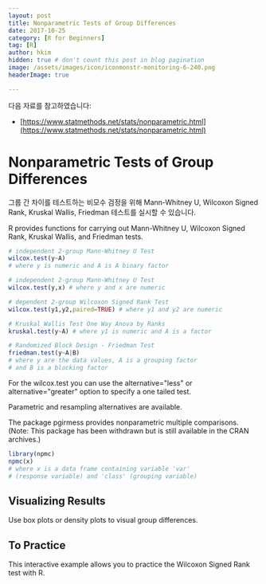 ```yaml
---
layout: post  
title: Nonparametric Tests of Group Differences
date: 2017-10-25  
category: [R for Beginners]  
tag: [R]  
author: hkim  
hidden: true # don't count this post in blog pagination  
image: /assets/images/icon/iconmonstr-monitoring-6-240.png
headerImage: true

---
```


다음 자료를 참고하였습니다:  
- [https://www.statmethods.net/stats/nonparametric.html](https://www.statmethods.net/stats/nonparametric.html)

# Nonparametric Tests of Group Differences

그룹 간 차이를 테스트하는 비모수 검정을 위해 Mann-Whitney U, Wilcoxon Signed Rank, Kruskal Wallis, Friedman 테스트를 실시할 수 있습니다.

R provides functions for carrying out Mann-Whitney U, Wilcoxon Signed Rank, Kruskal Wallis, and Friedman tests.

```r
# independent 2-group Mann-Whitney U Test
wilcox.test(y~A)
# where y is numeric and A is A binary factor

# independent 2-group Mann-Whitney U Test
wilcox.test(y,x) # where y and x are numeric

# dependent 2-group Wilcoxon Signed Rank Test
wilcox.test(y1,y2,paired=TRUE) # where y1 and y2 are numeric

# Kruskal Wallis Test One Way Anova by Ranks
kruskal.test(y~A) # where y1 is numeric and A is a factor

# Randomized Block Design - Friedman Test
friedman.test(y~A|B)
# where y are the data values, A is a grouping factor
# and B is a blocking factor
```

For the wilcox.test you can use the alternative="less" or alternative="greater" option to specify a one tailed test.

Parametric and resampling alternatives are available.

The package pgirmess provides nonparametric multiple comparisons. (Note: This package has been withdrawn but is still available in the CRAN archives.)

```r
library(npmc)
npmc(x)
# where x is a data frame containing variable 'var'
# (response variable) and 'class' (grouping variable)
```

## Visualizing Results
Use box plots or density plots to visual group differences.

## To Practice
This interactive example allows you to practice the Wilcoxon Signed Rank test with R.
